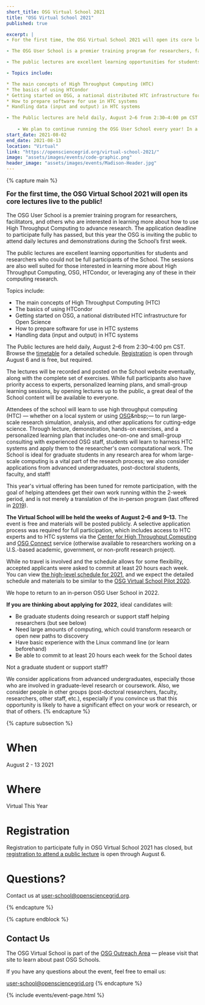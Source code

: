 ```yaml
---
short_title: OSG Virtual School 2021
title: "OSG Virtual School 2021"
published: true

excerpt: |
- For the first time, the OSG Virtual School 2021 will open its core lectures live to the public!</p>

- The OSG User School is a premier training program for researchers, facilitators, and others who are interested in learning more about how to use High Throughput Computing to advance research. The application deadline to participate fully has passed, but this year the OSG is inviting the public to attend daily lectures and demonstrations during the School’s first week.  

- The public lectures are excellent learning opportunities for students and researchers who could not be full participants of the School. The sessions are also well suited for those interested in learning more about High Throughput Computing, OSG, HTCondor, or leveraging any of these in their computing research.  

- Topics include:

* The main concepts of High Throughput Computing (HTC)
* The basics of using HTCondor
* Getting started on OSG, a national distributed HTC infrastructure for Open Science
* How to prepare software for use in HTC systems
* Handling data (input and output) in HTC systems

- The Public lectures are held daily, August 2–6 from 2:30–4:00 pm CST. Browse the [timetable](https://indico.fnal.gov/event/49686/timetable/#20210802) for a detailed schedule. [Registration](https://indico.fnal.gov/event/49686/registrations/3094/) is open through August 6 and is free, but required. 
    
    - We plan to continue running the OSG User School every year! In a typical (non-pandemic) year, we accept applications during the month of March. So please keep an eye out for future offerings. (Applications for 2021 are closed.)
start_date: 2021-08-02
end_date: 2021-08-13
location: "Virtual"
link: "https://opensciencegrid.org/virtual-school-2021/"
image: "assets/images/events/code-graphic.png"
header_image: "assets/images/events/Madison-Header.jpg"
---
```


{% capture main %}

<p style="font-size: larger; font-weight: bold;">For the first time, the OSG Virtual School 2021 will open its core lectures live to the public!</p>

The OSG User School is a premier training program for researchers, facilitators, and others who are interested in learning more about how to use High Throughput Computing to advance research. The application deadline to participate fully has passed, but this year the OSG is inviting the public to attend daily lectures and demonstrations during the School’s first week.  

The public lectures are excellent learning opportunities for students and researchers who could not be full participants of the School. The sessions are also well suited for those interested in learning more about High Throughput Computing, OSG, HTCondor, or leveraging any of these in their computing research.  

Topics include:

* The main concepts of High Throughput Computing (HTC)
* The basics of using HTCondor
* Getting started on OSG, a national distributed HTC infrastructure for Open Science
* How to prepare software for use in HTC systems
* Handling data (input and output) in HTC systems


The Public lectures are held daily, August 2–6 from 2:30–4:00 pm CST. Browse the [timetable](https://indico.fnal.gov/event/49686/timetable/#20210802) for a detailed schedule. [Registration](https://indico.fnal.gov/event/49686/registrations/3094/) is open through August 6 and is free, but required. 

The lectures will be recorded and posted on the School website eventually, along with the complete set of exercises. While full participants also have priority access to experts, personalized learning plans, and small-group learning sessions, by opening lectures up to the public, a great deal of the School content will be available to everyone.

Attendees of the school will learn to use high throughput computing (HTC)&nbsp;&mdash;
whether on a local system or using
[OSG](https://www.youtube.com/watch?v=t2PzIy-vvaE&list=PLBWb4iScSWcPy7LQ4BuXmm8Z2xO4ZW1J_)&nbsp;&mdash;
to run large-scale research simulation, analysis, and other applications for cutting-edge science.
Through lecture, demonstration, hands-on exercises, and
a personalized learning plan that includes one-on-one and small-group consulting with experienced OSG staff,
students will learn to harness HTC systems and apply them to the researcher's own computational work.
The School is ideal for graduate students in any research area for whom large-scale computing
is a vital part of the research process; we also consider applications from advanced undergraduates,
post-doctoral students, faculty, and staff!

This year's virtual offering has been tuned for remote participation,
with the goal of helping attendees get their own work running within the 2-week period,
and is not merely a translation of the in-person program
(last offered in [2019](https://opensciencegrid.org/user-school-2019/)).

**The Virtual School will be held the weeks of August 2&ndash;6 and 9&ndash;13.**
The event is free and materials will be posted publicly.
A selective application process was required for full participation,
which includes access to HTC experts and to HTC systems via the
[Center for High Throughput Computing](https://chtc.cs.wisc.edu/approach.shtml) and
[OSG Connect](https://www.osgconnect.net/) service
(otherwise available to researchers working on a U.S.-based academic, government, or non-profit research project).

While no travel is involved and the schedule allows for some flexibility,
accepted applicants were asked to commit at least 20 hours each week.
You can view [the high-level schedule for 2021](schedule.md),
and we expect the detailed schedule and materials to be similar to the
[OSG Virtual School Pilot 2020](https://opensciencegrid.org/virtual-school-pilot-2020/).

We hope to return to an in-person OSG User School in 2022. 

**If you are thinking about applying for 2022**, ideal candidates will:

* Be graduate students doing research or support staff helping researchers (but see below)
* Need large amounts of computing, which could transform research or open new paths to discovery
* Have basic experience with the Linux command line (or learn beforehand)
* Be able to commit to at least 20 hours each week for the School dates

Not a graduate student or support staff?

We consider applications from advanced undergraduates,
especially those who are involved in graduate-level research or coursework.
Also, we consider people in other groups
(post-doctoral researchers, faculty, researchers, other staff, etc.),
especially if you convince us that this opportunity is likely
to have a significant effect on your work or research, or that of others. 
{% endcapture %}


{% capture subsection %}
# When

August 2 - 13 2021
 
# Where

Virtual This Year

# Registration
Registration to participate fully in OSG Virtual School 2021 has closed, but [registration to attend a public lecture](https://indico.fnal.gov/event/49686/registrations/3094/) is open through August 6.

# Questions?

Contact us at <user-school@opensciencegrid.org>. 

{% endcapture %}

{% capture endblock %}
## Contact Us

The OSG Virtual School is part of the
[OSG Outreach Area](https://opensciencegrid.org/outreach/)&nbsp;&mdash; please visit that site to
learn about past OSG Schools.

If you have any questions about the event, feel free to email us:

<user-school@opensciencegrid.org>
{% endcapture %}

{% include events/event-page.html %}
